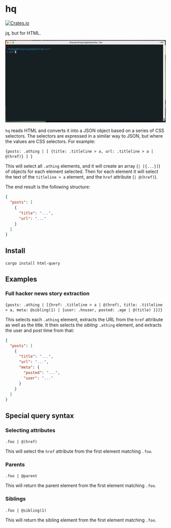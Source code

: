 # hq

[![Crates.io](https://img.shields.io/crates/v/html-query.svg)](https://crates.io/crates/html-query)

jq, but for HTML.

![](./images/readme-example.gif)

`hq` reads HTML and converts it into a JSON object based on a series of CSS selectors. The selectors are expressed
in a similar way to JSON, but where the values are CSS selectors. For example:

```
{posts: .athing | [ {title: .titleline > a, url: .titleline > a | @(href)} ] }
```

This will select all `.athing` elements, and it will create an array (`| [{...}]`) of objects for each element selected.
Then for each element it will select the text of the `titleline > a` element, and the `href` attribute (`| @(href)`).

The end result is the following structure:

```json
{
  "posts": [
    {
      "title": "...",
      "url": "..."
    }
  ]
}
```

## Install

`cargo install html-query`

## Examples

### Full hacker news story extraction

```
{posts: .athing | [{href: .titleline > a | @(href), title: .titleline > a, meta: @sibling(1) | {user: .hnuser, posted: .age | @(title) }}]}
```

This selects each `.athing` element, extracts the URL from the `href` attribute as well as the title. It then selects
the _sibling_ `.athing` element, and extracts the user and post time from that:

```json
{
  "posts": [
    {
      "title": "...",
      "url": "...",
      "meta": {
        "posted": "...",
        "user": "..."
      }
    }
  ]
}
```

## Special query syntax

### Selecting attributes

`.foo | @(href)`

This will select the `href` attribute from the first element matching `.foo`.

### Parents

`.foo | @parent`

This will return the parent element from the first element matching `.foo`.

### Siblings

`.foo | @sibling(1)`

This will return the sibling element from the first element matching `.foo`. 
